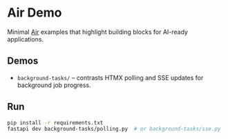 # Air Demo

Minimal [Air](https://feldroy.github.io/air/) examples that highlight building blocks for AI-ready applications.

## Demos

- `background-tasks/` – contrasts HTMX polling and SSE updates for background job progress.

## Run

```bash
pip install -r requirements.txt
fastapi dev background-tasks/polling.py  # or background-tasks/sse.py
```
